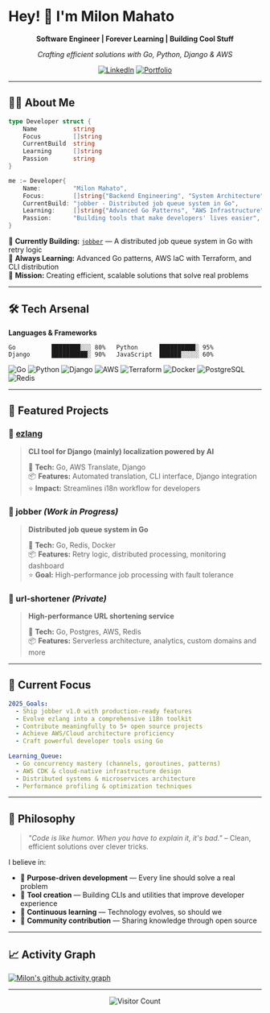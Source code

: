 # Hey! 👋 I'm Milon Mahato

<div align="center">

  **Software Engineer | Forever Learning | Building Cool Stuff**
  
  *Crafting efficient solutions with Go, Python, Django & AWS*
  
  [![LinkedIn](https://img.shields.io/badge/-LinkedIn-0077B5?style=flat-square&logo=linkedin&logoColor=white)](https://www.linkedin.com/in/milon-mahato-77872746/)
  [![Portfolio](https://img.shields.io/badge/-Portfolio-FF6B6B?style=flat-square&logo=firefox&logoColor=white)](https://www.milonmahato.me/)
  
</div>

---

## 🧑‍💻 About Me

```go
type Developer struct {
    Name          string
    Focus         []string
    CurrentBuild  string
    Learning      []string
    Passion       string
}

me := Developer{
    Name:         "Milon Mahato",
    Focus:        []string{"Backend Engineering", "System Architecture", "Cloud Architecture"},
    CurrentBuild: "jobber - Distributed job queue system in Go",
    Learning:     []string{"Advanced Go Patterns", "AWS Infrastructure", "DevOps"},
    Passion:      "Building tools that make developers' lives easier",
}
```

🔨 **Currently Building:** [`jobber`](https://github.com/milon19/jobber) — A distributed job queue system in Go with retry logic  
🌱 **Always Learning:** Advanced Go patterns, AWS IaC with Terraform, and CLI distribution  
🎯 **Mission:** Creating efficient, scalable solutions that solve real problems

---

## 🛠️ Tech Arsenal

**Languages & Frameworks**
```
Go          ████████░░░ 80%   Python      ██████████░ 95%
Django      ██████████░ 90%   JavaScript  ██████░░░░░ 60%
```

<div>
  
  ![Go](https://img.shields.io/badge/-Go-00ADD8?style=for-the-badge&logo=go&logoColor=white)
  ![Python](https://img.shields.io/badge/-Python-3776AB?style=for-the-badge&logo=python&logoColor=white)
  ![Django](https://img.shields.io/badge/-Django-092E20?style=for-the-badge&logo=django&logoColor=white)
  ![AWS](https://img.shields.io/badge/-AWS-232F3E?style=for-the-badge&logo=amazon-aws)
  ![Terraform](https://img.shields.io/badge/-Terraform-7B42BC?style=for-the-badge&logo=terraform&logoColor=white)
  ![Docker](https://img.shields.io/badge/-Docker-2496ED?style=for-the-badge&logo=docker&logoColor=white)
  ![PostgreSQL](https://img.shields.io/badge/-PostgreSQL-336791?style=for-the-badge&logo=postgresql&logoColor=white)
  ![Redis](https://img.shields.io/badge/-Redis-DC382D?style=for-the-badge&logo=redis&logoColor=white)
  
</div>

---

## 🚀 Featured Projects

### 🌟 [ezlang](https://github.com/milon19/ezlang)
> **CLI tool for Django (mainly) localization powered by AI**
> 
> 🔧 **Tech:** Go, AWS Translate, Django  
> 📦 **Features:** Automated translation, CLI interface, Django integration  
> ⭐ **Impact:** Streamlines i18n workflow for developers


### 🔄 jobber *(Work in Progress)*
> **Distributed job queue system in Go**
> 
> 🔧 **Tech:** Go, Redis, Docker  
> 📦 **Features:** Retry logic, distributed processing, monitoring dashboard  
> ⭐ **Goal:** High-performance job processing with fault tolerance

### 🔗 url-shortener *(Private)*
> **High-performance URL shortening service**
> 
> 🔧 **Tech:** Go, Postgres, AWS, Redis  
> 📦 **Features:** Serverless architecture, analytics, custom domains and more

---

## 🎯 Current Focus

```yaml
2025_Goals:
  - Ship jobber v1.0 with production-ready features
  - Evolve ezlang into a comprehensive i18n toolkit
  - Contribute meaningfully to 5+ open source projects
  - Achieve AWS/Cloud architecture proficiency
  - Craft powerful developer tools using Go
  
Learning_Queue:
  - Go concurrency mastery (channels, goroutines, patterns)
  - AWS CDK & cloud-native infrastructure design
  - Distributed systems & microservices architecture
  - Performance profiling & optimization techniques
```

---

## 💭 Philosophy

> *"Code is like humor. When you have to explain it, it's bad."* – Clean, efficient solutions over clever tricks.

I believe in:
- 🎯 **Purpose-driven development** — Every line should solve a real problem
- 🔧 **Tool creation** — Building CLIs and utilities that improve developer experience  
- 🌱 **Continuous learning** — Technology evolves, so should we
- 🤝 **Community contribution** — Sharing knowledge through open source

---

## 📈 Activity Graph

[![Milon's github activity graph](https://github-readme-activity-graph.vercel.app/graph?username=milon19&theme=tokyo-night)](https://github.com/milon19)

---

<div align="center">

  ![Visitor Count](https://komarev.com/ghpvc/?username=milon19&color=brightgreen&style=flat-square)  
</div>

